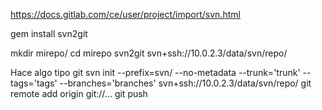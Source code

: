 https://docs.gitlab.com/ce/user/project/import/svn.html

gem install svn2git

mkdir mirepo/
cd mirepo
svn2git svn+ssh://10.0.2.3/data/svn/repo/

Hace algo tipo
git svn init --prefix=svn/ --no-metadata --trunk='trunk' --tags='tags' --branches='branches' svn+ssh://10.0.2.3/data/svn/repo/
git remote add origin git://...
git push
